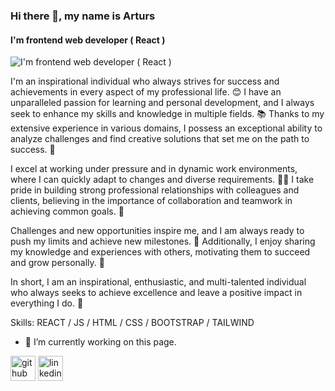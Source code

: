 ### Hi there 👋, my name is Arturs
#### I'm frontend web developer ( React )
![I'm frontend web developer ( React )](https://media4.giphy.com/media/v1.Y2lkPTc5MGI3NjExbzRvYjBsNXRkMnBhdWtqMTF0N3NrM2Rhc3lya2E3OHd2MnoxbGEyNCZlcD12MV9pbnRlcm5hbF9naWZfYnlfaWQmY3Q9Zw/SS8CV2rQdlYNLtBCiF/giphy.webp)


I'm an inspirational individual who always strives for success and achievements in every aspect of my professional life. 😊 I have an unparalleled passion for learning and personal development, and I always seek to enhance my skills and knowledge in multiple fields. 📚 Thanks to my extensive experience in various domains, I possess an exceptional ability to analyze challenges and find creative solutions that set me on the path to success. 💪

I excel at working under pressure and in dynamic work environments, where I can quickly adapt to changes and diverse requirements. 🧑‍💼 I take pride in building strong professional relationships with colleagues and clients, believing in the importance of collaboration and teamwork in achieving common goals. 🤝

Challenges and new opportunities inspire me, and I am always ready to push my limits and achieve new milestones. 💼 Additionally, I enjoy sharing my knowledge and experiences with others, motivating them to succeed and grow personally. 🌟

In short, I am an inspirational, enthusiastic, and multi-talented individual who always seeks to achieve excellence and leave a positive impact in everything I do. 🚀

Skills: REACT / JS / HTML / CSS / BOOTSTRAP / TAILWIND

- 🔭 I’m currently working on this page. 


[<img src='https://cdn.jsdelivr.net/npm/simple-icons@3.0.1/icons/github.svg' alt='github' height='40'>](https://github.com/Abdalla-Elhagar)  [<img src='https://cdn.jsdelivr.net/npm/simple-icons@3.0.1/icons/linkedin.svg' alt='linkedin' height='40'>](https://www.linkedin.com/in/abdalla-elhgar-92a270241/)  

